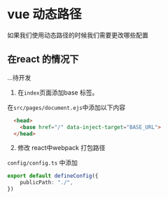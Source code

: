 # vue 动态路径

如果我们使用动态路径的时候我们需要更改哪些配置

## 在react 的情况下

...待开发


1. 在`index`页面添加base 标签。

在`src/pages/document.ejs`中添加以下内容

```html
  <head>
    <base href="/" data-inject-target="BASE_URL">
  </head>  
```

2. 修改 react中webpack 打包路径

`config/config.ts` 中添加

```ts
export default defineConfig({
    publicPath: "./",
})
```